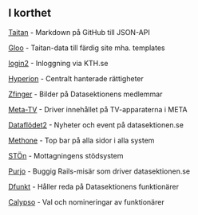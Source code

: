 ## I korthet

[Taitan](/api-er/taitan) - Markdown på GitHub till JSON-API

[Gloo](/api-er/gloo) - Taitan-data till färdig site mha. templates

[login2](/api-er/login2) - Inloggning via KTH.se

[Hyperion](/api-er/hyperion) - Centralt hanterade rättigheter

[Zfinger](/api-er/zfinger) - Bilder på Datasektionens medlemmar

[Meta-TV](/api-er/meta-tv) - Driver innehållet på TV-apparaterna i META

[Dataflödet2](/api-er/news) - Nyheter och event på datasektionen.se

[Methone](/api-er/methone) - Top bar på alla sidor i alla system

[STÖn](/api-er/ston) - Mottagningens stödsystem

[Purjo](/api-er/purjo) - Buggig Rails-misär som driver datasektionen.se

[Dfunkt](/api-er/dfunkt) - Håller reda på Datasektionens funktionärer

[Calypso](/api-er/calypso) - Val och nomineringar av funktionärer